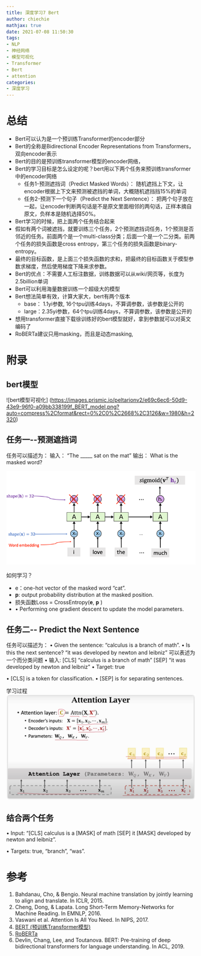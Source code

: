 ```yaml
---
title: 深度学习7 Bert
author: chiechie
mathjax: true
date: 2021-07-08 11:50:30
tags: 
- NLP
- 神经网络
- 模型可视化
- Transformer
- Bert
- attention
categories:
- 深度学习
---
```


# 总结

- Bert可以认为是一个预训练Transformer的encoder部分
- Bert的全称是Bidirectional Encoder Representations from Transformers，双向encoder表示
- Bert的目的是预训练transformer模型的encoder网络，
- Bert的学习目标是怎么设定的呢？bert用以下两个任务来预训练transformer中的encoder网络
    - 任务1-预测遮挡词（Predict Masked Words）： 随机遮挡上下文，让encoder根据上下文来预测被遮挡的单词，大概随机遮挡挡15%的单词
    - 任务2-预测下一个句子（Predict the Next Sentence）： 把两个句子放在一起，让encoder判断两句话是不是原文里面相邻的两句话，正样本摘自原文，负样本是随机选择50%。
- Bert学习的时候，把上面两个任务结合起来
- 假如有两个词被遮挡，就要训练三个任务，2个预测遮挡词任务，1个预测是否邻近的任务。前面两个是一个multi-class分类；后面一个是一个二分类。前两个任务的损失函数是cross entropy，第三个任务的损失函数是binary-entropy。
- 最终的目标函数，是上面三个损失函数的求和，把最终的目标函数关于模型参数求梯度，然后使用梯度下降来求参数。
- Bert的优点：不需要人工标注数据，训练数据可以从wiki/网页等，长度为2.5billion单词
- Bert可以利用海量数据训练一个超级大的模型
- Bert想法简单有效，计算大家大，bert有两个版本
  - base： 1.1yi参数, 16个tpu训练4days，不算调参数，该参数是公开的
  - large：2.35yi参数，64个tpu训练4days，不算调参数，该参数是公开的
- 想用transformer直接下载徐训练好的bert模型就好，拿到参数就可以对英文编码了
- RoBERTa建议只用masking，而且是动态masking,


# 附录
## bert模型

![bert模型可视化]
(https://images.prismic.io/peltarionv2/e69c6ec6-50d9-43e9-96f0-a09bb338199f_BERT_model.png?auto=compress%2Cformat&rect=0%2C0%2C2668%2C3126&w=1980&h=2320)

## 任务一--预测遮挡词

任务可以描述为：
输入： “The _____ sat on the mat”
输出： What is the masked word?

![img.png](img.png)

如何学习？
- e：one-hot vector of the masked word “cat”.
- 𝐩: output probability distribution at the masked position.
- 损失函数Loss = CrossEntropy(𝐞, 𝐩 )
- • Performing one gradient descent to update the model parameters.

## 任务二-- Predict the Next Sentence

任务可以描述为：
• Given the sentence:
“calculus is a branch of math”.
• Is this the next sentence?
“it was developed by newton and leibniz”
可以表述为一个而分类问题
• 输入:
[CLS] “calculus is a branch of math”
[SEP] “it was developed by newton and leibniz” 
• Target: true

• [CLS] is a token for classification.
• [SEP] is for separating sentences.

学习过程
![img_1.png](img_1.png)


## 结合两个任务

• Input:
“[CLS] calculus is a [MASK] of math
[SEP] it [MASK] developed by newton and leibniz”.

• Targets: true, “branch”, “was”.



# 参考
1. Bahdanau, Cho, & Bengio. Neural machine translation by jointly learning to align and translate. In ICLR, 2015.
2. Cheng, Dong, & Lapata. Long Short-Term Memory-Networks for Machine Reading. In EMNLP, 2016.
3. Vaswani et al. Attention Is All You Need. In NIPS, 2017.
4. [BERT (预训练Transformer模型)](https://www.youtube.com/watch?v=UlC6AjQWao8&t=26s)
5. [RoBERTa](https://arxiv.org/pdf/1907.11692v1.pdf)
6. Devlin, Chang, Lee, and Toutanova. BERT: Pre-training of deep bidirectional transformers for language understanding. In ACL, 2019.
